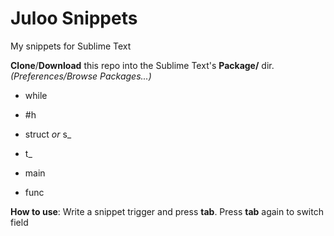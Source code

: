 # Juloo Snippets

My snippets for Sublime Text

**Clone**/**Download** this repo into the Sublime Text's **Package/** dir.<br />
_(Preferences/Browse Packages...)_

* while

* \#h

* struct _or_ s_

* t_

* main

* func

**How to use**: Write a snippet trigger and press **tab**. Press **tab** again to switch field
